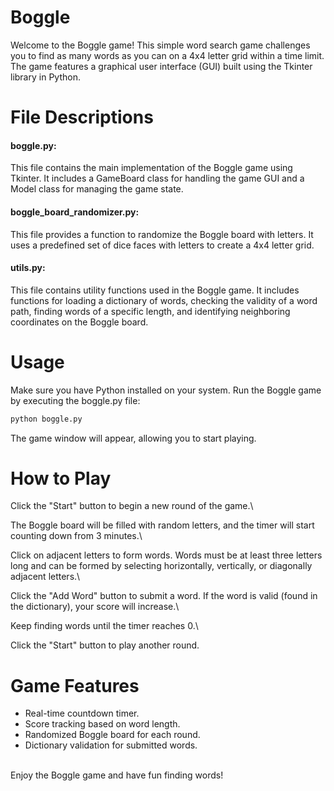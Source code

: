 # Boggle

Welcome to the Boggle game! This simple word search game challenges you to
find as many words as you can on a 4x4 letter grid within a time limit.
The game features a graphical user interface (GUI) built using the Tkinter
library in Python.


# File Descriptions

#### boggle.py:
This file contains the main implementation of the Boggle game using Tkinter.
It includes a GameBoard class for handling the game GUI and a Model class for
managing the game state.

#### boggle_board_randomizer.py:
This file provides a function to randomize the Boggle board with letters.
It uses a predefined set of dice faces with letters to create a 4x4 letter grid.

#### utils.py:
This file contains utility functions used in the Boggle game. It includes
functions for loading a dictionary of words, checking the validity of a word
path, finding words of a specific length, and identifying neighboring
coordinates on the Boggle board.


# Usage

Make sure you have Python installed on your system.
Run the Boggle game by executing the boggle.py file:

```sh
python boggle.py
```

The game window will appear, allowing you to start playing.


# How to Play

Click the "Start" button to begin a new round of the game.\

The Boggle board will be filled with random letters, and the timer will start
counting down from 3 minutes.\

Click on adjacent letters to form words. Words must be at least three letters
long and can be formed by selecting horizontally, vertically, or diagonally
adjacent letters.\

Click the "Add Word" button to submit a word. If the word is valid (found in
the dictionary), your score will increase.\

Keep finding words until the timer reaches 0.\

Click the "Start" button to play another round.


# Game Features

- Real-time countdown timer.
- Score tracking based on word length.
- Randomized Boggle board for each round.
- Dictionary validation for submitted words.

\
Enjoy the Boggle game and have fun finding words!
